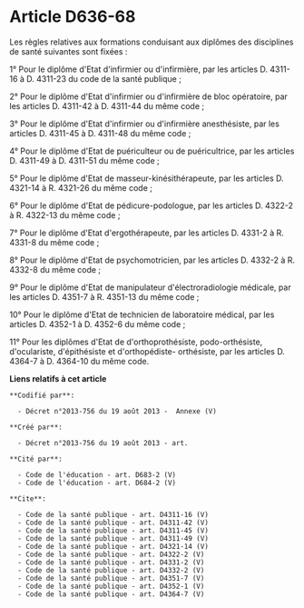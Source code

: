 # Article D636-68

Les règles relatives aux formations conduisant aux diplômes des disciplines de santé suivantes sont fixées : 

1° Pour le diplôme d'Etat d'infirmier ou d'infirmière, par les articles D. 4311-16 à D. 4311-23 du code de la santé
publique ; 

2° Pour le diplôme d'Etat d'infirmier ou d'infirmière de bloc opératoire, par les articles D. 4311-42 à D. 4311-44 du même
code ; 

3° Pour le diplôme d'Etat d'infirmier ou d'infirmière anesthésiste, par les articles D. 4311-45 à D. 4311-48 du même code ; 

4° Pour le diplôme d'Etat de puériculteur ou de puéricultrice, par les articles D. 4311-49 à D. 4311-51 du même code ; 

5° Pour le diplôme d'Etat de masseur-kinésithérapeute, par les articles D. 4321-14 à R. 4321-26 du même code ; 

6° Pour le diplôme d'Etat de pédicure-podologue, par les articles D. 4322-2 à R. 4322-13 du même code ; 

7° Pour le diplôme d'Etat d'ergothérapeute, par les articles D. 4331-2 à R. 4331-8 du même code ; 

8° Pour le diplôme d'Etat de psychomotricien, par les articles D. 4332-2 à R. 4332-8 du même code ; 

9° Pour le diplôme d'Etat de manipulateur d'électroradiologie médicale, par les articles D. 4351-7 à R. 4351-13 du même
code ; 

10° Pour le diplôme d'Etat de technicien de laboratoire médical, par les articles D. 4352-1 à D. 4352-6 du même code ; 

11° Pour les diplômes d'Etat de d'orthoprothésiste, podo-orthésiste, d'oculariste, d'épithésiste et d'orthopédiste-
orthésiste, par les articles D. 4364-7 à D. 4364-10 du même code.

**Liens relatifs à cet article**

	**Codifié par**:

	  - Décret n°2013-756 du 19 août 2013 -  Annexe (V)

	**Créé par**:

	  - Décret n°2013-756 du 19 août 2013 - art.

	**Cité par**:

	  - Code de l'éducation - art. D683-2 (V)
	  - Code de l'éducation - art. D684-2 (V)

	**Cite**:

	  - Code de la santé publique - art. D4311-16 (V)
	  - Code de la santé publique - art. D4311-42 (V)
	  - Code de la santé publique - art. D4311-45 (V)
	  - Code de la santé publique - art. D4311-49 (V)
	  - Code de la santé publique - art. D4321-14 (V)
	  - Code de la santé publique - art. D4322-2 (V)
	  - Code de la santé publique - art. D4331-2 (V)
	  - Code de la santé publique - art. D4332-2 (V)
	  - Code de la santé publique - art. D4351-7 (V)
	  - Code de la santé publique - art. D4352-1 (V)
	  - Code de la santé publique - art. D4364-7 (V)
